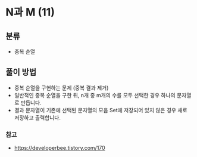 # N과 M (11)

## 분류
- 중복 순열

## 풀이 방법
- 중복 순열을 구현하는 문제 (중복 결과 제거)
- 일반적인 중복 순열을 구한 뒤, n개 중 m개의 수를 모두 선택한 경우 하나의 문자열로 만듭니다.
- 결과 문자열이 기존에 선택된 문자열의 모음 Set에 저장되어 있지 않은 경우 새로 저장하고 출력합니다.

### 참고
- https://developerbee.tistory.com/170
